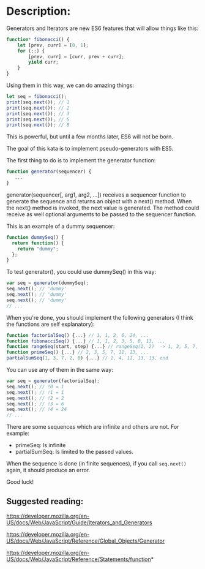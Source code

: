 # Description:
Generators and Iterators are new ES6 features that will allow things like this:
```javascript
function* fibonacci() {
    let [prev, curr] = [0, 1];
    for (;;) {
        [prev, curr] = [curr, prev + curr];
        yield curr;
    }
}
```

Using them in this way, we can do amazing things:
```javascript
let seq = fibonacci();
print(seq.next()); // 1
print(seq.next()); // 2
print(seq.next()); // 3
print(seq.next()); // 5
print(seq.next()); // 8
```

This is powerful, but until a few months later, ES6 will not be born.

The goal of this kata is to implement pseudo-generators with ES5.

The first thing to do is to implement the generator function:
```javascript
function generator(sequencer) {
   ...
}
```

generator(sequencer[, arg1, arg2, ...]) receives a sequencer function to generate the sequence and returns an object with a next() method. When the next() method is invoked, the next value is generated. The method could receive as well optional arguments to be passed to the sequencer function.

This is an example of a dummy sequencer:
```javascript
function dummySeq() {
  return function() {
    return "dummy";
  };
}
```

To test generator(), you could use dummySeq() in this way:
```javascript
var seq = generator(dummySeq);
seq.next(); // 'dummy'
seq.next(); // 'dummy'
seq.next(); // 'dummy'
// ...
```

When you're done, you should implement the following generators (I think the functions are self explanatory):
```javascript
function factorialSeq() {...} // 1, 1, 2, 6, 24, ...
function fibonacciSeq() {...} // 1, 1, 2, 3, 5, 8, 13, ...
function rangeSeq(start, step) {...} // rangeSeq(1, 2)  -> 1, 3, 5, 7, ...
function primeSeq() {...} // 2, 3, 5, 7, 11, 13, ...
partialSumSeq(1, 3, 7, 2, 0) {...} // 1, 4, 11, 13, 13, end
```

You can use any of them in the same way:
```javascript
var seq = generator(factorialSeq);
seq.next(); // !0 = 1
seq.next(); // !1 = 1
seq.next(); // !2 = 2
seq.next(); // !3 = 6
seq.next(); // !4 = 24
// ...
```

There are some sequences which are infinite and others are not. For example:

  * primeSeq: Is infinite
  * partialSumSeq: Is limited to the passed values.

When the sequence is done (in finite sequences), if you call `seq.next()` again, it should produce an error.

Good luck!

## Suggested reading:
https://developer.mozilla.org/en-US/docs/Web/JavaScript/Guide/Iterators_and_Generators

https://developer.mozilla.org/en-US/docs/Web/JavaScript/Reference/Global_Objects/Generator

https://developer.mozilla.org/en-US/docs/Web/JavaScript/Reference/Statements/function*